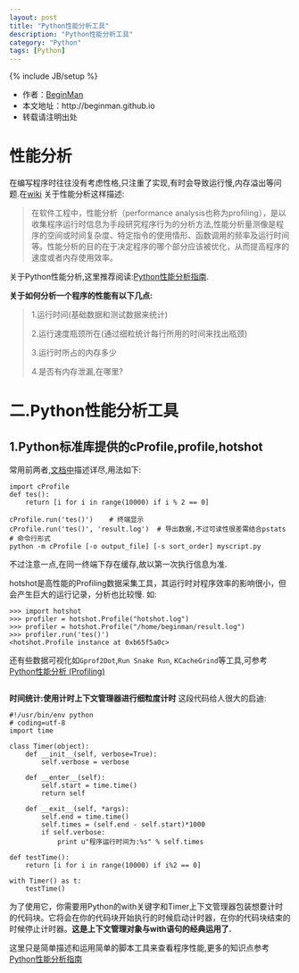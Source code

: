 ```yaml
---
layout: post
title: "Python性能分析工具"
description: "Python性能分析工具"
category: "Python"
tags: [Python]
---
```

{% include JB/setup %}
<ul>
    <li>作者：<a href="http://weibo.com/beginman" target="blank">BeginMan</a></li>
    <li>本文地址：http://beginman.github.io</li>
    <li>转载请注明出处</li>
</ul>
<h1>性能分析</h1>

<p>在编写程序时往往没有考虑性格,只注重了实现,有时会导致运行慢,内存溢出等问题.在<a href="http://zh.wikipedia.org/zh-cn/%E6%80%A7%E8%83%BD%E5%88%86%E6%9E%90">wiki</a> 关于性能分析这样描述:</p>

<blockquote>
  <p>在软件工程中，性能分析（performance analysis也称为profiling），是以收集程序运行时信息为手段研究程序行为的分析方法,性能分析量测像是程序的空间或时间复杂度、特定指令的使用情形、函数调用的频率及运行时间等。性能分析的目的在于决定程序的哪个部分应该被优化，从而提高程序的速度或者内存使用效率。</p>
</blockquote>

<!--more-->

<p>关于Python性能分析,这里推荐阅读:<a href="http://www.oschina.net/translate/python-performance-analysis">Python性能分析指南</a>.</p>

<p><strong>关于如何分析一个程序的性能有以下几点:</strong></p>

<blockquote>
  <p>1.运行时间(基础数据和测试数据来统计)</p>
  
  <p>2.运行速度瓶颈所在(通过细粒统计每行所用的时间来找出瓶颈)</p>
  
  <p>3.运行时所占的内存多少</p>
  
  <p>4.是否有内存泄漏,在哪里?</p>
</blockquote>

<h1>二.Python性能分析工具</h1>

<h2>1.Python标准库提供的cProfile,profile,hotshot</h2>

<p>常用前两者,<a href="https://docs.python.org/2/library/profile.html">文档中</a>描述详尽,用法如下:</p>

<pre><code>import cProfile
def tes():
    return [i for i in range(10000) if i % 2 == 0]

cProfile.run('tes()')    # 终端显示
cProfile.run('tes()', 'result.log')  # 导出数据,不过可读性很差需结合pstats
# 命令行形式
python -m cProfile [-o output_file] [-s sort_order] myscript.py
</code></pre>

<p>不过注意一点,在同一终端下存在缓存,故以第一次执行信息为准.</p>

<p>hotshot是高性能的Profiling数据采集工具，其运行时对程序效率的影响很小，但会产生巨大的运行记录，分析也比较慢. 如:</p>

<pre><code>&gt;&gt;&gt; import hotshot
&gt;&gt;&gt; profiler = hotshot.Profile("hotshot.log")
&gt;&gt;&gt; profiler = hotshot.Profile("/home/beginman/result.log")
&gt;&gt;&gt; profiler.run('tes()')
&lt;hotshot.Profile instance at 0xb65f5a0c&gt;
</code></pre>

<p>还有些数据可视化如<code>Gprof2Dot</code>,<code>Run Snake Run</code>, <code>KCacheGrind</code>等工具,可参考<a href="http://linux-wiki.cn/wiki/zh-hans/Python%E6%80%A7%E8%83%BD%E5%88%86%E6%9E%90_(Profiling)">Python性能分析 (Profiling)</a></p>

<p><img src="http://linux-wiki.cn/images/5/52/Run_snake_run.png" alt="" /></p>

<p><strong>时间统计:使用计时上下文管理器进行细粒度计时</strong> 这段代码给人很大的启迪:</p>

<pre><code>#!/usr/bin/env python
# coding=utf-8
import time

class Timer(object):
    def __init__(self, verbose=True):
        self.verbose = verbose

    def __enter__(self):
        self.start = time.time()
        return self

    def __exit__(self, *args):
        self.end = time.time()
        self.times = (self.end - self.start)*1000
        if self.verbose:
            print u"程序运行时间为:%s" % self.times

def testTime():
    return [i for i in range(10000) if i%2 == 0]

with Timer() as t:
    testTime()
</code></pre>

<p>为了使用它，你需要用Python的with关键字和Timer上下文管理器包装想要计时的代码块。它将会在你的代码块开始执行的时候启动计时器，在你的代码块结束的时候停止计时器。<strong>这是上下文管理对象与with语句的经典运用了.</strong></p>

<p>这里只是简单描述和运用简单的脚本工具来查看程序性能,更多的知识点参考<a href="http://www.oschina.net/translate/python-performance-analysis">Python性能分析指南</a></p>
